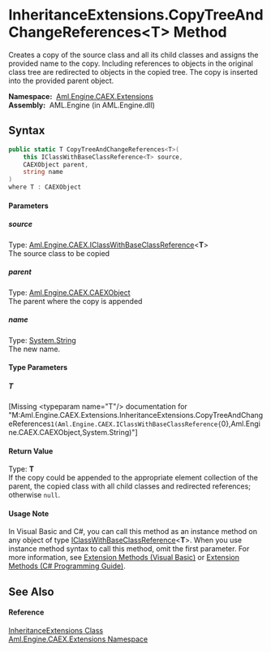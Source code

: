 InheritanceExtensions.CopyTreeAndChangeReferences&lt;T> Method
==============================================================
Creates a copy of the source class and all its child classes and assigns the provided name to the copy. Including references to objects in the original class tree are redirected to objects in the copied tree. The copy is inserted into the provided parent object.

  **Namespace:**  [Aml.Engine.CAEX.Extensions][1]  
  **Assembly:**  AML.Engine (in AML.Engine.dll)

Syntax
------

```csharp
public static T CopyTreeAndChangeReferences<T>(
	this IClassWithBaseClassReference<T> source,
	CAEXObject parent,
	string name
)
where T : CAEXObject

```

#### Parameters

##### *source*
Type: [Aml.Engine.CAEX.IClassWithBaseClassReference][2]&lt;**T**>  
The source class to be copied

##### *parent*
Type: [Aml.Engine.CAEX.CAEXObject][3]  
The parent where the copy is appended

##### *name*
Type: [System.String][4]  
The new name.

#### Type Parameters

##### *T*

[Missing &lt;typeparam name="T"/> documentation for "M:Aml.Engine.CAEX.Extensions.InheritanceExtensions.CopyTreeAndChangeReferences``1(Aml.Engine.CAEX.IClassWithBaseClassReference{``0},Aml.Engine.CAEX.CAEXObject,System.String)"]


#### Return Value
Type: **T**  
If the copy could be appended to the appropriate element collection of the parent, the copied class with all child classes and redirected references; otherwise `null`.
#### Usage Note
In Visual Basic and C#, you can call this method as an instance method on any object of type [IClassWithBaseClassReference][2]&lt;**T**>. When you use instance method syntax to call this method, omit the first parameter. For more information, see [Extension Methods (Visual Basic)][5] or [Extension Methods (C# Programming Guide)][6].

See Also
--------

#### Reference
[InheritanceExtensions Class][7]  
[Aml.Engine.CAEX.Extensions Namespace][1]  

[1]: ../README.md
[2]: ../../Aml.Engine.CAEX/IClassWithBaseClassReference_1/README.md
[3]: ../../Aml.Engine.CAEX/CAEXObject/README.md
[4]: https://docs.microsoft.com/dotnet/api/system.string
[5]: https://docs.microsoft.com/dotnet/visual-basic/programming-guide/language-features/procedures/extension-methods
[6]: https://docs.microsoft.com/dotnet/csharp/programming-guide/classes-and-structs/extension-methods
[7]: README.md
[8]: https://www.automationml.org
[9]: ../../icons/logoShade.png